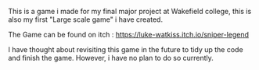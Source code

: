 This is a game i made for my final major project at Wakefield college, this is also my first "Large scale game" i have created.

The Game can be found on itch :
https://luke-watkiss.itch.io/sniper-legend

I have thought about revisiting this game in the future to tidy up the code and finish the game. However, i have no plan to do so currently.
